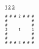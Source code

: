 [1](SinglePlayer)
[2](MultiPlayer)
[3](Settings)
```
# # # 2 # # #
#           #
#           #
3     t     1
#           #
#           #
# # # E # # #
```

